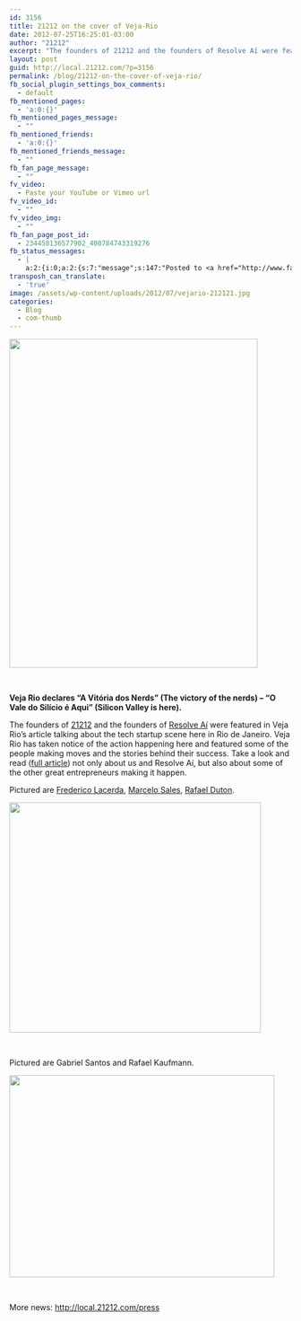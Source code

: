 ```yaml
---
id: 3156
title: 21212 on the cover of Veja-Rio
date: 2012-07-25T16:25:01-03:00
author: "21212"
excerpt: "The founders of 21212 and the founders of Resolve Aí were featured in Veja Rio's article talking about the tech startup scene here in Rio de Janeiro. "
layout: post
guid: http://local.21212.com/?p=3156
permalink: /blog/21212-on-the-cover-of-veja-rio/
fb_social_plugin_settings_box_comments:
  - default
fb_mentioned_pages:
  - 'a:0:{}'
fb_mentioned_pages_message:
  - ""
fb_mentioned_friends:
  - 'a:0:{}'
fb_mentioned_friends_message:
  - ""
fb_fan_page_message:
  - ""
fv_video:
  - Paste your YouTube or Vimeo url
fv_video_id:
  - ""
fv_video_img:
  - ""
fb_fan_page_post_id:
  - 234458136577902_400784743319276
fb_status_messages:
  - |
    a:2:{i:0;a:2:{s:7:"message";s:147:"Posted to <a href="http://www.facebook.com/234458136577902/posts/400784743319276" target="_blank">21212 Digital Accelerator's Facebook Timeline</a>";s:5:"error";s:0:"";}i:1;a:2:{s:7:"message";s:337:"Failed posting to your Facebook Timeline. Error: {"message":"Object at URL 'http://local.21212.com/blog/21212-on-the-cover-of-veja-rio/' of type 'article' is invalid because it specifies multiple 'og:url' values: http://local.21212.com/blog/21212-on-the-cover-of-veja-rio/, http://local.21212.com/blog/21212-on-the-cover-of-veja-rio/.","type":"Exception"}";s:5:"error";s:1:"1";}}
transposh_can_translate:
  - 'true'
image: /assets/wp-content/uploads/2012/07/vejario-212121.jpg
categories:
  - Blog
  - com-thumb
---
```

[<img class="alignnone size-full wp-image-3157 aligncenter" title="Veja-Rio" src="{{ site.url }}/assets/wp-content/uploads/2012/07/cover.png" alt="" width="443" height="586" srcset="{{ site.url }}/assets/wp-content/uploads/2012/07/cover.png 443w, {{ site.url }}/assets/wp-content/uploads/2012/07/cover-226x300.png 226w" sizes="(max-width: 443px) 100vw, 443px" />](http://local.21212.com/assets/wp-content/uploads/2012/07/cover.png)

&nbsp;

**Veja Rio declares &#8220;A Vitória dos Nerds&#8221; (The victory of the nerds) &#8211; &#8220;O Vale do Silício é Aqui&#8221; (Silicon Valley is here).**

The founders of <a title="21212" href="http://local.21212.com" target="_blank">21212</a> and the founders of <a title="Resolve Aí" href="http://www.resolveai.com.br/" target="_blank">Resolve Aí</a> were featured in Veja Rio&#8217;s article talking about the tech startup scene here in Rio de Janeiro. Veja Rio has taken notice of the action happening here and featured some of the people making moves and the stories behind their success. Take a look and read (<a title="Full Article" href="http://vejario.abril.com.br/edicao-da-semana/negocios-digitais-rio-692739.shtml" target="_blank">full article</a>) not only about us and Resolve Aí, but also about some of the other great entrepreneurs making it happen.

Pictured are <a title="Frederico Lacerda" href="http://local.21212.com/people/frederico-lacerda/" target="_blank">Frederico Lacerda</a>, <a title="Marcelo Sales" href="http://local.21212.com/people/marcelo-sales/" target="_blank">Marcelo Sales</a>, <a title="Rafael Duton" href="http://local.21212.com/people/rafael-duton/" target="_blank">Rafael Duton</a>.

[<img class="size-full wp-image-3158 aligncenter" title="21212-Veja" src="{{ site.url }}/assets/wp-content/uploads/2012/07/21212-Veja.png" alt="" width="449" height="410" srcset="{{ site.url }}/assets/wp-content/uploads/2012/07/21212-Veja.png 449w, {{ site.url }}/assets/wp-content/uploads/2012/07/21212-Veja-300x273.png 300w" sizes="(max-width: 449px) 100vw, 449px" />](http://local.21212.com/assets/wp-content/uploads/2012/07/21212-Veja.png)

&nbsp;

Pictured are Gabriel Santos and Rafael Kaufmann.

[<img class="size-full wp-image-3159 aligncenter" title="ResolveAi-Veja" src="{{ site.url }}/assets/wp-content/uploads/2012/07/ResolveAi-Veja.png" alt="" width="473" height="360" srcset="{{ site.url }}/assets/wp-content/uploads/2012/07/ResolveAi-Veja.png 473w, {{ site.url }}/assets/wp-content/uploads/2012/07/ResolveAi-Veja-300x228.png 300w" sizes="(max-width: 473px) 100vw, 473px" />](http://local.21212.com/assets/wp-content/uploads/2012/07/ResolveAi-Veja.png)

&nbsp;

More news: <a title="More news" href="http://local.21212.com/press" target="_blank">http://local.21212.com/press</a>
